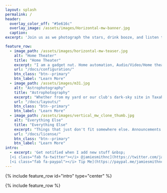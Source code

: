 ```yaml
---
layout: splash
permalink: /
header:
  overlay_color_off: "#5e616c"
  overlay_image: /assets/images/Horizontal-mw-banner.jpg
  caption:
excerpt: 'Join us as we photograph the stars, drink booze, and listen to music.<br /> **WARNING**: nothing works yet'

feature_row:
  - image_path: /assets/images/horizontal-mw-teaser.jpg
    alt: "Home Theater"
    title: "Home Theater"
    excerpt: "I am a gadget nut. Home automation, Audio/Video/Home theater, console gaming.  Pocket protector not included."
    url: "/docs/configuration/"
    btn_class: "btn--primary"
    btn_label: "Learn More"
  - image_path: /assets/images/m31.jpg
    alt: "Astrophotography"
    title: "Astrophotography"
    excerpt: "Whether from my yard or our club's dark-sky site in Taxahaw, SC, here's where they go.  I'll get better."
    url: "/docs/layouts/"
    btn_class: "btn--primary"
    btn_label: "Learn More"
  - image_path: /assets/images/vertical_mw_clone_thumb.jpg
    alt: "Everything Else"
    title: "Everything Else"
    excerpt: "Things that just don't fit somewhere else. Announcements for new docs, woodworking, etc."
    url: "/docs/license/"
    btn_class: "btn--primary"
    btn_label: "Learn More"
intro:
  - excerpt: 'Get notified when I add new stuff &nbsp; 
  [<i class="fab fa-twitter"></i> @jamiesmithnc](https://twitter.com/jamiesmithnc){: .btn .btn--twitter} 
  [<i class="fab fa-paypal"></i> Tip Me](https://paypal.me/jamiesmithnc){: .btn .btn--primary}'
---
```


{% include feature_row id="intro" type="center" %}

{% include feature_row %}

